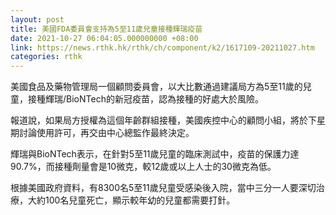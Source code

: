 ```yaml
---
layout: post
title: 美國FDA委員會支持為5至11歲兒童接種輝瑞疫苗
date: 2021-10-27 06:04:05.000000000 +08:00
link: https://news.rthk.hk/rthk/ch/component/k2/1617109-20211027.htm
categories: rthk
---
```


美國食品及藥物管理局一個顧問委員會，以大比數通過建議局方為5至11歲的兒童，接種輝瑞/BioNTech的新冠疫苗，認為接種的好處大於風險。

報道說，如果局方授權為這個年齡群組接種，美國疾控中心的顧問小組，將於下星期討論使用許可，再交由中心總監作最終決定。

輝瑞與BioNTech表示，在針對5至11歲兒童的臨床測試中，疫苗的保護力達90.7%，而接種劑量會是10微克，較12歲或以上人士的30微克為低。

根據美國政府資料，有8300名5至11歲兒童受感染後入院，當中三分一人要深切治療，大約100名兒童死亡，顯示較年幼的兒童都需要打針。
